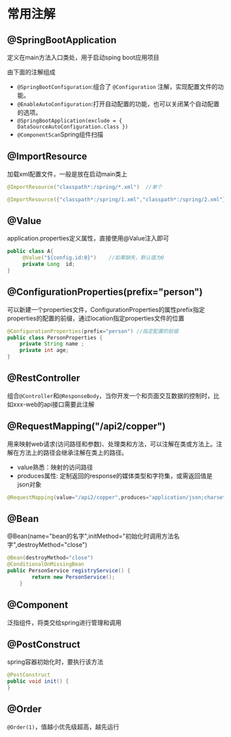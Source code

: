 # 常用注解

## @SpringBootApplication
定义在main方法入口类处，用于启动sping boot应用项目

由下面的注解组成
- `@SpringBootConfiguration`:组合了 `@Configuration` 注解，实现配置文件的功能。
- `@EnableAutoConfiguration`:打开自动配置的功能，也可以关闭某个自动配置的选项。
- `@SpringBootApplication(exclude = { DataSourceAutoConfiguration.class })`
- `@ComponentScan`Spring组件扫描


## @ImportResource

加载xml配置文件，一般是放在启动main类上
```java
@ImportResource("classpath*:/spring/*.xml")  //单个

@ImportResource({"classpath*:/spring/1.xml","classpath*:/spring/2.xml"})   //多个

```

## @Value

application.properties定义属性，直接使用@Value注入即可
```java
public class A{
	 @Value("${config.id:0}")    //如果缺失，默认值为0
     private Long  id;
}
```


## @ConfigurationProperties(prefix="person")

可以新建一个properties文件，ConfigurationProperties的属性prefix指定properties的配置的前缀，通过location指定properties文件的位置

```java
@ConfigurationProperties(prefix="person") //指定配置的前缀
public class PersonProperties {
	private String name ;
	private int age;
}

```

## @RestController

组合`@Controller`和`@ResponseBody`，当你开发一个和页面交互数据的控制时，比如xxx-web的api接口需要此注解

## @RequestMapping("/api2/copper")

用来映射web请求(访问路径和参数)、处理类和方法，可以注解在类或方法上。注解在方法上的路径会继承注解在类上的路径。
- value熟悉：映射的访问路径
- produces属性: 定制返回的response的媒体类型和字符集，或需返回值是json对象

```java
@RequestMapping(value="/api2/copper",produces="application/json;charset=UTF-8",method = RequestMethod.POST)
```

## @Bean

@Bean(name="bean的名字",initMethod="初始化时调用方法名字",destroyMethod="close")

```java
@Bean(destroyMethod="close")
@ConditionalOnMissingBean
public PersonService registryService() {
		return new PersonService();
	}
```

## @Component
泛指组件，将类交给spring进行管理和调用


## @PostConstruct

spring容器初始化时，要执行该方法
```java
@PostConstruct  
public void init() {   
}   
```

## @Order

`@Order(1)`，值越小优先级超高，越先运行

